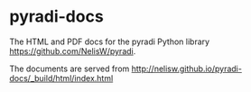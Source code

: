 # pyradi-docs
The HTML and PDF docs for the pyradi Python library <https://github.com/NelisW/pyradi>.

The documents are served from <http://nelisw.github.io/pyradi-docs/_build/html/index.html>


